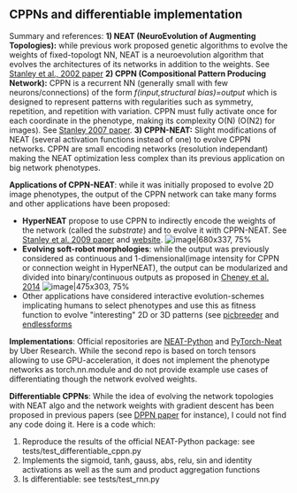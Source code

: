 ## CPPNs and differentiable implementation

Summary and references:
**1) NEAT (NeuroEvolution of Augmenting Topologies):** while previous work proposed genetic algorithms to evolve the weights of fixed-topologt NN, NEAT is a neuroevolution algorithm that evolves the architectures of its networks in addition to the weights. See [Stanley et al., 2002 paper](http://nn.cs.utexas.edu/downloads/papers/stanley.ec02.pdf)
**2) CPPN (Compositional Pattern Producing Network):**  CPPN is a recurrent NN (generally small with few neurons/connections) of the form *f(input,structural bias)=output* which is designed to represent patterns with regularities such as symmetry, repetition, and repetition with variation. CPPN must fully activate once for each coordinate in the phenotype, making its complexity O(N) (O(N2) for images). See [Stanley 2007 paper](https://eplex.cs.ucf.edu/papers/stanley_gpem07.pdf).
**3) CPPN-NEAT:**  Slight modifications of NEAT (several activation functions instead of one) to evolve CPPN networks. CPPN are small encoding networks (resolution independant) making the NEAT optimization less complex than its previous application on big network phenotypes.  

**Applications of CPPN-NEAT**: while it was initially proposed to evolve 2D image phenotypes, the output of the CPPN network can take many forms and other applications have been proposed:
* **HyperNEAT** propose to use CPPN to indirectly encode the weights of the network (called the *substrate*) and to evolve it with CPPN-NEAT. See [Stanley et al. 2009 paper](https://www.researchgate.net/publication/23986881_A_Hypercube-Based_Encoding_for_Evolving_Large-Scale_Neural_Networks) and [website](http://eplex.cs.ucf.edu/hyperNEATpage/). ![image|680x337, 75%](upload://1JTJ9HYXdplitaLBLVCYBXKcu4X.png) 
* **Evolving soft-robot morphologies**: while the output was previously considered as continuous and 1-dimensional(image intensity for CPPN or connection weight in HyperNEAT), the output can be modularized and divided into binary/continuous outputs as proposed in [Cheney et al. 2014](https://www.researchgate.net/publication/270696982_Unshackling_evolution) ![image|475x303, 75%](upload://oSozteSpD3iHNUie7dwPs0Zndiy.png) 
* Other applications have considered interactive evolution-schemes implicating humans to select  phenotypes and use this as fitness function to evolve "interesting" 2D or 3D patterns (see [picbreeder](http://picbreeder.org/) and [endlessforms](http://endlessforms.com/)

**Implementations**:
Official repositories are [NEAT-Python](https://neat-python.readthedocs.io/en/latest/) and [PyTorch-Neat](https://github.com/uber-research/PyTorch-NEAT) by Uber Research. 
While the second repo is based on torch tensors allowing to use GPU-acceleration, it does not implement the phenotype networks as torch.nn.module and do not provide example use cases of differentiating though the network evolved weights. 

**Differentiable CPPNs**:
While the idea of evolving the network topologies with NEAT algo and the network weights with gradient descent has been proposed in previous papers (see [DPPN paper](https://arxiv.org/pdf/1606.02580.pdf) for instance), I could not find any code doing it. Here is a code which:
1) Reproduce the results of the official NEAT-Python package: see tests/test_differentiable_cppn.py
2) Implements the sigmoid, tanh, gauss, abs, relu, sin and identity activations as well as the sum and product aggregation functions
3) Is differentiable: see tests/test_rnn.py
